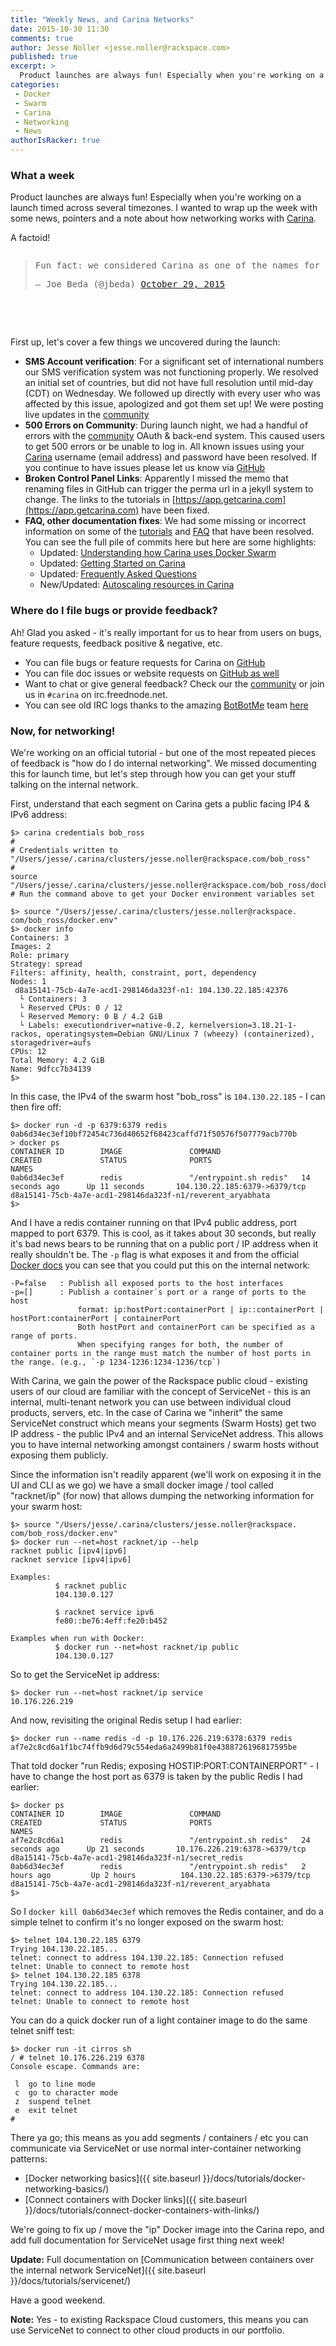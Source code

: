 ```yaml
---
title: "Weekly News, and Carina Networks"
date: 2015-10-30 11:30
comments: true
author: Jesse Noller <jesse.noller@rackspace.com>
published: true
excerpt: >
  Product launches are always fun! Especially when you're working on a launch timed across several timezones. I wanted to wrap up the week with some news, pointers and a note about how networking works with <a href="https://getcarina.com/">Carina</a>.
categories:
 - Docker
 - Swarm
 - Carina
 - Networking
 - News
authorIsRacker: true
---
```


### What a week

Product launches are always fun! Especially when you're working on a launch timed across several timezones. I wanted to wrap up the week with some news, pointers and a note about how networking works with [Carina].

A factoid!
<pre>
<blockquote class="twitter-tweet" lang="en"><p lang="en" dir="ltr">Fun fact: we considered Carina as one of the names for Kubernetes. Welcome Rackspace to the party! <a href="https://t.co/MdDW7z2PaO">https://t.co/MdDW7z2PaO</a></p>&mdash; Joe Beda (@jbeda) <a href="https://twitter.com/jbeda/status/659784803449860096">October 29, 2015</a></blockquote>
<script async src="//platform.twitter.com/widgets.js" charset="utf-8"></script>
</pre>

First up, let's cover a few things we uncovered during the launch:

* **SMS Account verification**: For a significant set of international numbers our SMS verification system was not functioning properly. We resolved an initial set of countries, but did not have full resolution until mid-day (CDT) on Wednesday. We followed up directly with every user who was affected by this issue, apologized and got them set up! We were posting live updates in the [community]
* **500 Errors on Community**: During launch night, we had a handful of errors with the [community] OAuth & back-end system. This caused users to get 500 errors or be unable to log in. All known issues using your [Carina] username (email address) and password have been resolved. If you continue to have issues please let us know via [GitHub]
* **Broken Control Panel Links**: Apparently I missed the memo that renaming files in GitHub can trigger the perma url in a jekyll system to change. The links to the tutorials in [https://app.getcarina.com](https://app.getcarina.com) have been fixed.
* **FAQ, other documentation fixes**: We had some missing or incorrect information on some of the [tutorials] and [FAQ](https://getcarina.com/docs/faq/) that have been resolved. You can see the full pile of commits here but here are some highlights:
  * Updated: [Understanding how Carina uses Docker Swarm](https://getcarina.com/docs/tutorials/docker-swarm-carina/)
  * Updated: [Getting Started on Carina](https://getcarina.com/docs/getting-started/getting-started-on-carina/)
  * Updated: [Frequently Asked Questions](https://getcarina.com/docs/faq/)
  * New/Updated: [Autoscaling resources in Carina](https://getcarina.com/docs/tutorials/autoscaling-carina/)

### Where do I file bugs or provide feedback?

Ah! Glad you asked - it's really important for us to hear from users on bugs, feature requests, feedback positive & negative, etc.

* You can file bugs or feature requests for Carina on [GitHub]
* You can file doc issues or website requests on [GitHub as well](https://github.com/getcarina/getcarina.com/issues)
* Want to chat or give general feedback? Check our the [community] or join us in ```#carina``` on irc.freednode.net.
* You can see old IRC logs thanks to the amazing [BotBotMe](https://botbot.me/) team [here](https://botbot.me/freenode/carina/)  

### Now, for networking!

We're working on an official tutorial - but one of the most repeated pieces of feedback is "how do I do internal networking". We missed documenting this for launch time, but let's step through how you can get your stuff talking on the internal network.

First, understand that each segment on Carina gets a public facing IP4 & IPv6 address:

```
$> carina credentials bob_ross
#
# Credentials written to "/Users/jesse/.carina/clusters/jesse.noller@rackspace.com/bob_ross"
#
source "/Users/jesse/.carina/clusters/jesse.noller@rackspace.com/bob_ross/docker.env"
# Run the command above to get your Docker environment variables set

$> source "/Users/jesse/.carina/clusters/jesse.noller@rackspace.
com/bob_ross/docker.env"
$> docker info
Containers: 3
Images: 2
Role: primary
Strategy: spread
Filters: affinity, health, constraint, port, dependency
Nodes: 1
 d8a15141-75cb-4a7e-acd1-298146da323f-n1: 104.130.22.185:42376
  └ Containers: 3
  └ Reserved CPUs: 0 / 12
  └ Reserved Memory: 0 B / 4.2 GiB
  └ Labels: executiondriver=native-0.2, kernelversion=3.18.21-1-rackos, operatingsystem=Debian GNU/Linux 7 (wheezy) (containerized), storagedriver=aufs
CPUs: 12
Total Memory: 4.2 GiB
Name: 9dfcc7b34139
$>
```

In this case, the IPv4 of the swarm host "bob_ross" is ```104.130.22.185``` - I can then fire off:

```
$> docker run -d -p 6379:6379 redis
0ab6d34ec3ef10bf72454c736d40652f68423caffd71f50576f507779acb770b
> docker ps
CONTAINER ID        IMAGE               COMMAND                  CREATED             STATUS              PORTS                           NAMES
0ab6d34ec3ef        redis               "/entrypoint.sh redis"   14 seconds ago      Up 11 seconds       104.130.22.185:6379->6379/tcp   d8a15141-75cb-4a7e-acd1-298146da323f-n1/reverent_aryabhata
$>
```

And I have a redis container running on that IPv4 public address, port mapped to port 6379. This is cool, as it takes about 30 seconds, but really it's bad news bears to be running that on a public port / IP address when it really shouldn't be. The ```-p``` flag is what exposes it and from the official [Docker docs](https://docs.docker.com/reference/run#expose-incoming-ports) you can see that you could put this on the internal network:

```
-P=false   : Publish all exposed ports to the host interfaces
-p=[]      : Publish a container᾿s port or a range of ports to the host
               format: ip:hostPort:containerPort | ip::containerPort | hostPort:containerPort | containerPort
               Both hostPort and containerPort can be specified as a range of ports.
               When specifying ranges for both, the number of container ports in the range must match the number of host ports in the range. (e.g., `-p 1234-1236:1234-1236/tcp`)
```

With Carina, we gain the power of the Rackspace public cloud - existing users of our cloud are familiar with the concept of ServiceNet - this is an internal, multi-tenant network you can use between individual cloud products, servers, etc. In the case of Carina we "inherit" the same ServiceNet construct which means your segments (Swarm Hosts) get two IP address - the public IPv4 and an internal ServiceNet address. This allows you to have internal networking amongst containers / swarm hosts without exposing them publicly.

Since the information isn't readily apparent (we'll work on exposing it in the UI and CLI as we go) we have a small docker image / tool called "racknet/ip" (for now) that allows dumping the networking information for your swarm host:

```
$> source "/Users/jesse/.carina/clusters/jesse.noller@rackspace.
com/bob_ross/docker.env"
$> docker run --net=host racknet/ip --help
racknet public [ipv4|ipv6]
racknet service [ipv4|ipv6]

Examples:
          $ racknet public
          104.130.0.127

          $ racknet service ipv6
          fe80::be76:4eff:fe20:b452

Examples when run with Docker:
          $ docker run --net=host racknet/ip public
          104.130.0.127
```

So to get the ServiceNet ip address:

```
$> docker run --net=host racknet/ip service
10.176.226.219
```

And now, revisiting the original Redis setup I had earlier:

```
$> docker run --name redis -d -p 10.176.226.219:6378:6379 redis
af7e2c8cd6a1f1bc74ffb9d6d79c554eda6a2499b81f0e4388726196817595be
```
That told docker "run Redis; exposing HOSTIP:PORT:CONTAINERPORT" - I have to change the host port as 6379 is taken by the public Redis I had earlier:

```
$> docker ps
CONTAINER ID        IMAGE               COMMAND                  CREATED             STATUS              PORTS                           NAMES
af7e2c8cd6a1        redis               "/entrypoint.sh redis"   24 seconds ago      Up 21 seconds       10.176.226.219:6378->6379/tcp   d8a15141-75cb-4a7e-acd1-298146da323f-n1/secret_redis
0ab6d34ec3ef        redis               "/entrypoint.sh redis"   2 hours ago         Up 2 hours          104.130.22.185:6379->6379/tcp   d8a15141-75cb-4a7e-acd1-298146da323f-n1/reverent_aryabhata
$>
```

So I ```docker kill 0ab6d34ec3ef``` which removes the Redis container, and do a simple telnet to confirm it's no longer exposed on the swarm host:

```
$> telnet 104.130.22.185 6379
Trying 104.130.22.185...
telnet: connect to address 104.130.22.185: Connection refused
telnet: Unable to connect to remote host
$> telnet 104.130.22.185 6378
Trying 104.130.22.185...
telnet: connect to address 104.130.22.185: Connection refused
telnet: Unable to connect to remote host
```

You can do a quick docker run of a light container image to do the same telnet sniff test:

```
$> docker run -it cirros sh
/ # telnet 10.176.226.219 6378
Console escape. Commands are:

 l	go to line mode
 c	go to character mode
 z	suspend telnet
 e	exit telnet
#
```

There ya go; this means as you add segments / containers / etc you can communicate via ServiceNet or use normal inter-container networking patterns:

* [Docker networking basics]({{ site.baseurl }}/docs/tutorials/docker-networking-basics/)
* [Connect containers with Docker links]({{ site.baseurl }}/docs/tutorials/connect-docker-containers-with-links/)

We're going to fix up / move the "ip" Docker image into the Carina repo, and add full documentation for ServiceNet usage first thing next week!

**Update:** Full documentation on [Communication between containers over the internal network ServiceNet]({{ site.baseurl }}/docs/tutorials/servicenet/)

Have a good weekend.

**Note:** Yes - to existing Rackspace Cloud customers, this means you can use ServiceNet to connect to other cloud products in our portfolio.

[carina]: https://getcarina.com
[tutorials]: https://getcarina.com/docs
[CLI]: https://github.com/getcarina/carina/releases
[community]: https://community.getcarina.com
[GitHub]: https://github.com/getcarina/feedback/issues

